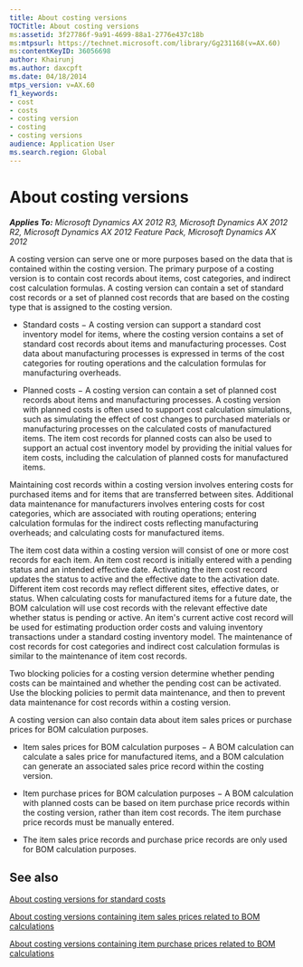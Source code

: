```yaml
---
title: About costing versions
TOCTitle: About costing versions
ms:assetid: 3f27786f-9a91-4699-88a1-2776e437c18b
ms:mtpsurl: https://technet.microsoft.com/library/Gg231168(v=AX.60)
ms:contentKeyID: 36056698
author: Khairunj
ms.author: daxcpft
ms.date: 04/18/2014
mtps_version: v=AX.60
f1_keywords:
- cost
- costs
- costing version
- costing
- costing versions
audience: Application User
ms.search.region: Global
---
```


# About costing versions 


_**Applies To:** Microsoft Dynamics AX 2012 R3, Microsoft Dynamics AX 2012 R2, Microsoft Dynamics AX 2012 Feature Pack, Microsoft Dynamics AX 2012_

A costing version can serve one or more purposes based on the data that is contained within the costing version. The primary purpose of a costing version is to contain cost records about items, cost categories, and indirect cost calculation formulas. A costing version can contain a set of standard cost records or a set of planned cost records that are based on the costing type that is assigned to the costing version.

  - Standard costs − A costing version can support a standard cost inventory model for items, where the costing version contains a set of standard cost records about items and manufacturing processes. Cost data about manufacturing processes is expressed in terms of the cost categories for routing operations and the calculation formulas for manufacturing overheads.

  - Planned costs − A costing version can contain a set of planned cost records about items and manufacturing processes. A costing version with planned costs is often used to support cost calculation simulations, such as simulating the effect of cost changes to purchased materials or manufacturing processes on the calculated costs of manufactured items. The item cost records for planned costs can also be used to support an actual cost inventory model by providing the initial values for item costs, including the calculation of planned costs for manufactured items.

Maintaining cost records within a costing version involves entering costs for purchased items and for items that are transferred between sites. Additional data maintenance for manufacturers involves entering costs for cost categories, which are associated with routing operations; entering calculation formulas for the indirect costs reflecting manufacturing overheads; and calculating costs for manufactured items.

The item cost data within a costing version will consist of one or more cost records for each item. An item cost record is initially entered with a pending status and an intended effective date. Activating the item cost record updates the status to active and the effective date to the activation date. Different item cost records may reflect different sites, effective dates, or status. When calculating costs for manufactured items for a future date, the BOM calculation will use cost records with the relevant effective date whether status is pending or active. An item's current active cost record will be used for estimating production order costs and valuing inventory transactions under a standard costing inventory model. The maintenance of cost records for cost categories and indirect cost calculation formulas is similar to the maintenance of item cost records.

Two blocking policies for a costing version determine whether pending costs can be maintained and whether the pending cost can be activated. Use the blocking policies to permit data maintenance, and then to prevent data maintenance for cost records within a costing version.

A costing version can also contain data about item sales prices or purchase prices for BOM calculation purposes.

  - Item sales prices for BOM calculation purposes − A BOM calculation can calculate a sales price for manufactured items, and a BOM calculation can generate an associated sales price record within the costing version.

  - Item purchase prices for BOM calculation purposes − A BOM calculation with planned costs can be based on item purchase price records within the costing version, rather than item cost records. The item purchase price records must be manually entered.

  - The item sales price records and purchase price records are only used for BOM calculation purposes.

## See also

[About costing versions for standard costs](about-costing-versions-for-standard-costs.md)

[About costing versions containing item sales prices related to BOM calculations](about-costing-versions-containing-item-sales-prices-related-to-bom-calculations.md)

[About costing versions containing item purchase prices related to BOM calculations](about-costing-versions-containing-item-purchase-prices-related-to-bom-calculations.md)

  


